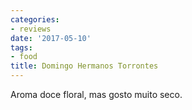 ```yaml
---
categories:
- reviews
date: '2017-05-10'
tags:
- food
title: Domingo Hermanos Torrontes
---
```


Aroma doce floral, mas gosto muito seco.